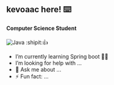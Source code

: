 ## kevoaac here! ⌨️
#### Computer Science Student

![Java](https://img.shields.io/badge/Java-007396?style=for-the-badge&logo=java&logoColor=white&labelColor=101010)
:shipit::+1:





- I’m currently learning Spring boot 🍃🍵 
- I’m looking for help with ...
- 💬 Ask me about ...
- ⚡ Fun fact: ...


